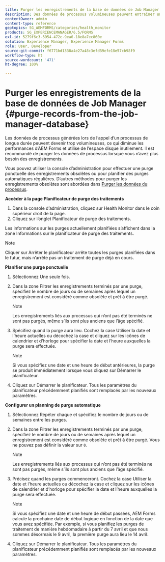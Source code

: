 ```yaml
---
title: Purger les enregistrements de la base de données de Job Manager
description: Des données de processus volumineuses peuvent entraîner une baisse des performances d’AEM Forms. Il est recommandé de purger les données de processus lorsque vous n’avez plus besoin des enregistrements.
contentOwner: admin
content-type: reference
geptopics: SG_AEMFORMS/categories/health_monitor
products: SG_EXPERIENCEMANAGER/6.5/FORMS
exl-id: 5279f6c3-5954-472c-9ea0-18e8a7ec860e
solution: Experience Manager, Experience Manager Forms
role: User, Developer
source-git-commit: f6771bd1338a4e27a48c3efd39efe18e57cb98f9
workflow-type: ht
source-wordcount: '471'
ht-degree: 100%

---
```


# Purger les enregistrements de la base de données de Job Manager {#purge-records-from-the-job-manager-database}

Les données de processus générées lors de l’appel d’un processus de longue durée peuvent devenir trop volumineuses, ce qui diminue les performances d’AEM Forms et utilise de l’espace disque inutilement. Il est recommandé de purger les données de processus lorsque vous n’avez plus besoin des enregistrements.

Vous pouvez utiliser la console d’administration pour effectuer une purge ponctuelle des enregistrements obsolètes ou pour planifier des purges automatiques régulières. D’autres méthodes pour purger les enregistrements obsolètes sont abordées dans [Purger les données du processus](/help/forms/using/admin-help/purging-process-data.md#purging-process-data).

**Accéder à la page Planificateur de purge des traitements**

1. Dans la console d’administration, cliquez sur Health Monitor dans le coin supérieur droit de la page.
1. Cliquez sur l’onglet Planificateur de purge des traitements.

Les informations sur les purges actuellement planifiées s’affichent dans la zone Informations sur le planificateur de purge des traitements.

>[!NOTE]
>
>Cliquer sur Arrêter le planificateur arrête toutes les purges planifiées dans le futur, mais n’arrête pas un traitement de purge déjà en cours.

**Planifier une purge ponctuelle**

1. Sélectionnez Une seule fois.
1. Dans la zone Filtrer les enregistrements terminés par une purge, spécifiez le nombre de jours ou de semaines après lequel un enregistrement est considéré comme obsolète et prêt à être purgé.

   >[!NOTE]
   >
   >Les enregistrements liés aux processus qui n’ont pas été terminés ne sont pas purgés, même s’ils sont plus anciens que l’âge spécifié.

1. Spécifiez quand la purge aura lieu. Cochez la case Utiliser la date et l’heure actuelles ou décochez la case et cliquez sur les icônes de calendrier et d’horloge pour spécifier la date et l’heure auxquelles la purge sera effectuée.

   >[!NOTE]
   >
   >Si vous spécifiez une date et une heure de début antérieures, la purge se produit immédiatement lorsque vous cliquez sur Démarrer le planificateur.

1. Cliquez sur Démarrer le planificateur. Tous les paramètres du planificateur précédemment planifiés sont remplacés par les nouveaux paramètres.

**Configurer un planning de purge automatique**

1. Sélectionnez Répéter chaque et spécifiez le nombre de jours ou de semaines entre les purges.
1. Dans la zone Filtrer les enregistrements terminés par une purge, spécifiez le nombre de jours ou de semaines après lequel un enregistrement est considéré comme obsolète et prêt à être purgé. Vous ne pouvez pas définir la valeur sur `0`.

   >[!NOTE]
   >
   >Les enregistrements liés aux processus qui n’ont pas été terminés ne sont pas purgés, même s’ils sont plus anciens que l’âge spécifié.

1. Précisez quand les purges commenceront. Cochez la case Utiliser la date et l’heure actuelles ou décochez la case et cliquez sur les icônes de calendrier et d’horloge pour spécifier la date et l’heure auxquelles la purge sera effectuée.

   >[!NOTE]
   >
   >Si vous spécifiez une date et une heure de début passées, AEM Forms calcule la prochaine date de début logique en fonction de la date que vous avez spécifiée. Par exemple, si vous planifiez les purges de traitement de manière hebdomadaire à partir du 7 avril et que nous sommes désormais le 9 avril, la première purge aura lieu le 14 avril.

1. Cliquez sur Démarrer le planificateur. Tous les paramètres du planificateur précédemment planifiés sont remplacés par les nouveaux paramètres.
